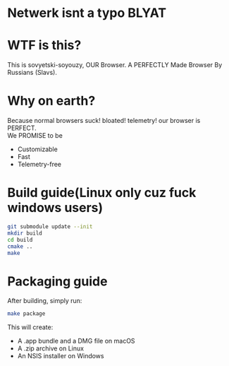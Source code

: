 # Netwerk isnt a typo BLYAT
# WTF is this?
This is sovyetski-soyouzy, OUR Browser. A PERFECTLY Made Browser By Russians (Slavs).

# Why on earth?
Because normal browsers suck! bloated! telemetry! our browser is PERFECT.</br>
We PROMISE to be 
* Customizable
* Fast
* Telemetry-free

# Build guide(Linux only cuz fuck windows users)

```bash
git submodule update --init
mkdir build
cd build
cmake ..
make
```

# Packaging guide

After building, simply run:

```bash
make package
```

This will create:
 - A .app bundle and a DMG file on macOS
 - A .zip archive on Linux
 - An NSIS installer on Windows

